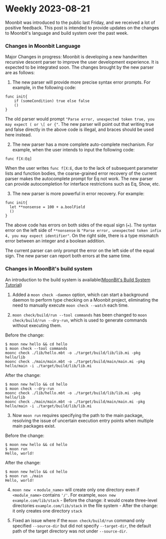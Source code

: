 # Weekly 2023-08-21

Moonbit was introduced to the public last Friday, and we received a lot of positive feedback. This post is intended to provide updates on the changes to Moonbit's language and build system over the past week.

<!--truncate-->

### Changes in Moonbit Language

Major Changes in progress: Moonbit is developing a new handwritten recursive descent parser to improve the user development experience. It is expected to be integrated soon. The changes brought by the new parser are as follows:

1. The new parser will provide more precise syntax error prompts. For example, in the following code:

```
func init{
    if (someCondition) true else false
    ()
}
```

The old parser would prompt `"Parse error, unexpected token true, you may expect ( or \[ or {"`. The new parser will point out that writing true and false directly in the above code is illegal, and braces should be used here instead.

2. The new parser has a more complete auto-complete mechanism. For example, when the user intends to input the following code:

```
func f[X:Eq]
```

When the user writes `func f[X:E`, due to the lack of subsequent parameter lists and function bodies, the coarse-grained error recovery of the current parser makes the autocomplete prompt for Eq not work. The new parser can provide autocompletion for interface restrictions such as Eq, Show, etc.

3. The new parser is more powerful in error recovery. For example:

```
func init{
  let **nonsense = 100 + a.boolField
  ()
}
```

The above code has errors on both sides of the equal sign (`=`). The syntax error on the left side of `**nonsense` is `"Parse error, unexpected token infix 4, you may expect identifier"`. On the right side, there is a type mismatch error between an integer and a boolean addition.

The current parser can only prompt the error on the left side of the equal sign. The new parser can report both errors at the same time.

### Changes in MoonBit's build system

An introduction to the build system is available([MoonBit's Build System Tutorial](http://moonbitlang.com/blog/moon-build-system-tutorial/))

1. Added a `moon check -daemon` option, which can start a background daemon to perform type checking on a Moonbit project, eliminating the need to manually execute `moon check --watch` each time.

2. `moon check/build/run --tool commands` has been changed to `moon check/build/run --dry-run`, which is used to generate commands without executing them.

Before the change:

```
$ moon new hello && cd hello
$ moon check --tool commands
moonc check ./lib/hello.mbt -o ./target/build/lib/lib.mi -pkg hello/lib
moonc check ./main/main.mbt -o ./target/build/main/main.mi -pkg hello/main -i ./target/build/lib/lib.mi
```

After the change:

```
$ moon new hello && cd hello
$ moon check --dry-run
moonc check ./lib/hello.mbt -o ./target/build/lib/lib.mi -pkg hello/lib
moonc check ./main/main.mbt -o ./target/build/main/main.mi -pkg hello/main -i ./target/build/lib/lib.mi
```

3. Now `moon run` requires specifying the path to the main package, resolving the issue of uncertain execution entry points when multiple main packages exist.

Before the change:

```
$ moon new hello && cd hello
$ moon run
Hello, world!
```

After the change:

```
$ moon new hello && cd hello
$ moon run ./main
Hello, world!
```

4. `moon new ` `<` `module_name>` will create only one directory even if `<module_name>` contains `'/'`. For example, `moon new ` `example.com/lib/stack` - Before the change: it would create three-level directories `example.com/lib/stack` in the file system - After the change: it only creates one directory `stack`

5. Fixed an issue where if the `moon check/build/run` command only specified `--source-dir` but did not specify `--target-dir`, the default path of the target directory was not under `--source-dir`.
